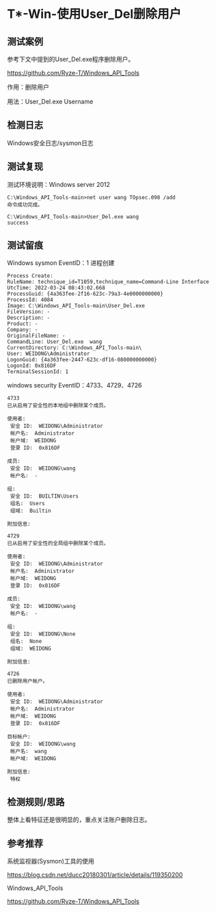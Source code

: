 # T*-Win-使用User_Del删除用户

## 测试案例

参考下文中提到的User_Del.exe程序删除用户。

<https://github.com/Ryze-T/Windows_API_Tools>

作用：删除用户

用法：User_Del.exe Username

## 检测日志

Windows安全日志/sysmon日志

## 测试复现

测试环境说明：Windows server 2012

```shell
C:\Windows_API_Tools-main>net user wang TOpsec.098 /add
命令成功完成。

C:\Windows_API_Tools-main>User_Del.exe wang
success
```

## 测试留痕

Windows sysmon EventID：1 进程创建

```log
Process Create:
RuleName: technique_id=T1059,technique_name=Command-Line Interface
UtcTime: 2022-03-24 08:43:02.668
ProcessGuid: {4a363fee-2f16-623c-79a3-4e0000000000}
ProcessId: 4084
Image: C:\Windows_API_Tools-main\User_Del.exe
FileVersion: -
Description: -
Product: -
Company: -
OriginalFileName: -
CommandLine: User_Del.exe  wang
CurrentDirectory: C:\Windows_API_Tools-main\
User: WEIDONG\Administrator
LogonGuid: {4a363fee-2447-623c-df16-080000000000}
LogonId: 0x816DF
TerminalSessionId: 1
```

windows security EventID：4733、4729、4726

```log
4733
已从启用了安全性的本地组中删除某个成员。

使用者:
 安全 ID:  WEIDONG\Administrator
 帐户名:  Administrator
 帐户域:  WEIDONG
 登录 ID:  0x816DF

成员:
 安全 ID:  WEIDONG\wang
 帐户名:  -

组:
 安全 ID:  BUILTIN\Users
 组名:  Users
 组域:  Builtin

附加信息:

4729
已从启用了安全性的全局组中删除某个成员。

使用者:
 安全 ID:  WEIDONG\Administrator
 帐户名:  Administrator
 帐户域:  WEIDONG
 登录 ID:  0x816DF

成员:
 安全 ID:  WEIDONG\wang
 帐户名:  -

组:
 安全 ID:  WEIDONG\None
 组名:  None
 组域:  WEIDONG

附加信息:

4726
已删除用户帐户。

使用者:
 安全 ID:  WEIDONG\Administrator
 帐户名:  Administrator
 帐户域:  WEIDONG
 登录 ID:  0x816DF

目标帐户:
 安全 ID:  WEIDONG\wang
 帐户名:  wang
 帐户域:  WEIDONG

附加信息:
 特权 
```

## 检测规则/思路

整体上看特征还是很明显的，重点关注账户删除日志。

## 参考推荐

系统监视器(Sysmon)工具的使用

<https://blog.csdn.net/ducc20180301/article/details/119350200>

Windows_API_Tools

<https://github.com/Ryze-T/Windows_API_Tools>
